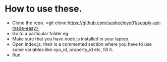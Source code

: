 # How to use these.

- Clone the repo. <git clone https://github.com/susheeloyo01/supply-api-made-easy>
- Go to a particular folder eg:<cd mrc-sync>
- Make sure that you have node.js installed in your laptop.
- Open index.js, their is a commented section where you have to use some variables like oyo_id, property_id etc, fill it.
- Run <node index.js>
